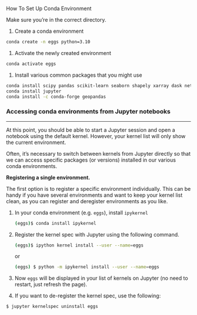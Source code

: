 How To Set Up Conda Environment


Make sure you’re in the correct directory.

1. Create a conda environment

```bash
conda create -n eggs python=3.10
```

1. Activate the newly created environment

```bash
conda activate eggs
```

1. Install various common packages that you might use

```bash
conda install scipy pandas scikit-learn seaborn shapely xarray dask netCDF4 bottleneck rasterio rioxarray
conda install jupyter
conda install -c conda-forge geopandas
```

### Accessing conda environments from Jupyter notebooks

---

At this point, you should be able to start a Jupyter session and open a notebook using the default kernel. However, your kernel list will only show the current environment.

Often, it’s necessary to switch between kernels from Jupyter directly so that we can access specific packages (or versions) installed in our various conda environments.

**Registering a single environment.**

The first option is to register a specific environment individually. This can be handy if you have several environments and want to keep your kernel list clean, as you can register and deregister environments as you like.

1. In your conda environment (e.g. `eggs`), install `ipykernel`
    
    ```bash
    (eggs)$ conda install ipykernel
    ```
    
2. Register the kernel spec with Jupyter using the following command.
    
    ```bash
    (eggs)$ ipython kernel install --user --name=eggs
    ```
    
    or
    
    ```bash
    (eggs) $ python -m ipykernel install --user --name=eggs
    ```
    
3. Now `eggs` will be displayed in your list of kernels on Jupyter (no need to restart, just refresh the page).
4. If you want to de-register the kernel spec, use the following:

```bash
$ jupyter kernelspec uninstall eggs
```